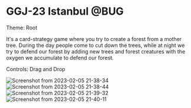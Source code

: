 # GGJ-23 Istanbul @BUG

Theme: Root

It's a card-strategy game where you try to create a forest from a mother tree. During the day people come to cut down the trees, while at night we try to 
defend our forest by adding new trees and forest creatures with the oxygen we accumulate to defend our forest. 

Controls: Drag and Drop

![Screenshot from 2023-02-05 21-38-34](https://user-images.githubusercontent.com/92673021/216838466-4ecc9fa5-cef8-498b-b24d-31fc8191a0ec.png)
![Screenshot from 2023-02-05 21-38-44](https://user-images.githubusercontent.com/92673021/216838462-e629fa6b-2cc7-46ec-9d9d-32c76e7f0c1d.png)
![Screenshot from 2023-02-05 21-39-32](https://user-images.githubusercontent.com/92673021/216838464-98be7fe0-9fb8-49f1-91e3-e34f71ad31f0.png)
![Screenshot from 2023-02-05 21-40-11](https://user-images.githubusercontent.com/92673021/216838465-b2765759-d2ca-4e1c-94dc-2a0f0b73e44c.png)


